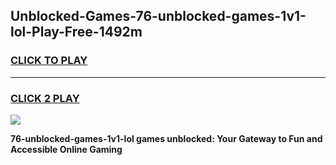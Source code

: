 
## Unblocked-Games-76-unblocked-games-1v1-lol-Play-Free-1492m
<h3>
<a href="https://premium76.site?title=76-unblocked-games-1v1-lol&ref=22A">CLICK TO PLAY</a></h3>
<hr>

<h3>
<a href="https://premium76.site?title=76-unblocked-games-1v1-lol&ref=22A">CLICK 2 PLAY</a>
  
</h3>

<a href="https://premium76.site?title=76-unblocked-games-1v1-lol&ref=22A"><img src="https://clearcache.store/games.png"></a>


**76-unblocked-games-1v1-lol games unblocked: Your Gateway to Fun and Accessible Online Gaming**
